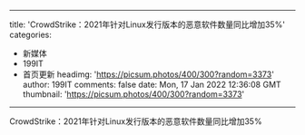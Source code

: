 
---
title: 'CrowdStrike：2021年针对Linux发行版本的恶意软件数量同比增加35%'
categories: 
 - 新媒体
 - 199IT
 - 首页更新
headimg: 'https://picsum.photos/400/300?random=3373'
author: 199IT
comments: false
date: Mon, 17 Jan 2022 12:36:08 GMT
thumbnail: 'https://picsum.photos/400/300?random=3373'
---

<div>   
CrowdStrike：2021年针对Linux发行版本的恶意软件数量同比增加35%  
</div>
            